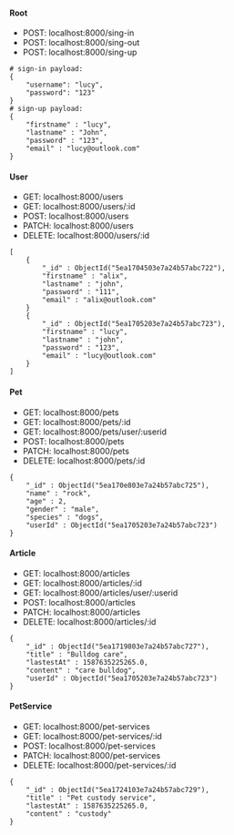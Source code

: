 #### Root
- POST:  localhost:8000/sing-in
- POST:  localhost:8000/sing-out
- POST:  localhost:8000/sing-up
```
# sign-in payload:
{
	"username": "lucy",
	"password": "123"
}
# sign-up payload:
{
    "firstname" : "lucy",
    "lastname" : "John",
    "password" : "123",
    "email" : "lucy@outlook.com"
}
```

#### User
- GET:   localhost:8000/users
- GET:   localhost:8000/users/:id
- POST:  localhost:8000/users
- PATCH:  localhost:8000/users
- DELETE: localhost:8000/users/:id
```
[
    {
        "_id" : ObjectId("5ea1704503e7a24b57abc722"),
        "firstname" : "alix",
        "lastname" : "john",
        "password" : "111",
        "email" : "alix@outlook.com"
    }
    {
        "_id" : ObjectId("5ea1705203e7a24b57abc723"),
        "firstname" : "lucy",
        "lastname" : "john",
        "password" : "123",
        "email" : "lucy@outlook.com"
    }
]
```

#### Pet
- GET:   localhost:8000/pets
- GET:   localhost:8000/pets/:id
- GET:   localhost:8000/pets/user/:userid
- POST:  localhost:8000/pets
- PATCH:  localhost:8000/pets
- DELETE: localhost:8000/pets/:id
```
{
    "_id" : ObjectId("5ea170e803e7a24b57abc725"),
    "name" : "rock",
    "age" : 2,
    "gender" : "male",
    "species" : "dogs",
    "userId" : ObjectId("5ea1705203e7a24b57abc723")
}
```

#### Article
- GET:   localhost:8000/articles
- GET:   localhost:8000/articles/:id
- GET:   localhost:8000/articles/user/:userid
- POST:  localhost:8000/articles
- PATCH:  localhost:8000/articles
- DELETE: localhost:8000/articles/:id
```
{
    "_id" : ObjectId("5ea1719803e7a24b57abc727"),
    "title" : "Bulldog care",
    "lastestAt" : 1587635225265.0,
    "content" : "care bulldog",
    "userId" : ObjectId("5ea1705203e7a24b57abc723")
}
```

#### PetService
- GET:   localhost:8000/pet-services
- GET:   localhost:8000/pet-services/:id
- POST:  localhost:8000/pet-services
- PATCH:  localhost:8000/pet-services
- DELETE: localhost:8000/pet-services/:id
```
{
    "_id" : ObjectId("5ea1724103e7a24b57abc729"),
    "title" : "Pet custody service",
    "lastestAt" : 1587635225265.0,
    "content" : "custody"
}
```
